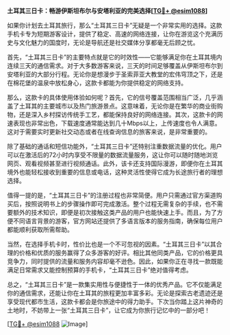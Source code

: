**土耳其三日卡：畅游伊斯坦布尔与安塔利亚的完美选择[[TG💪+ @esim1088](https://t.me/s/esim1088)]**

如果你计划去土耳其旅行，那么“土耳其三日卡”无疑是一个非常实用的选择。这款手机卡专为短期游客设计，提供了稳定、高速的网络连接，让你在游览这个充满历史与文化魅力的国度时，无论是导航还是社交媒体分享都毫无后顾之忧。

首先，“土耳其三日卡”的主要特点就是它的时效性——它能够满足你在土耳其境内连续三天的通信需求。对于大多数游客来说，三天的时间足够覆盖从伊斯坦布尔到安塔利亚的大部分行程。无论你是想漫步于圣索菲亚大教堂的宏伟穹顶之下，还是在棉花堡的温泉中放松身心，这款卡都能为你提供稳定的网络支持。

那么，这款卡的具体使用体验如何呢？首先，它的信号覆盖范围相当广泛，几乎涵盖了土耳其的主要城市以及热门旅游景点。这意味着，无论你是在繁华的商业街购物，还是深入乡村探访传统手工艺，都能保持良好的网络连接。其次，这款卡的网速表现也非常出色，下载速度通常能达到几十Mbps以上，上传速度也令人满意。这对于需要实时更新社交动态或者在线查询信息的旅客来说，是非常重要的。

除了基础的通话和短信功能外，“土耳其三日卡”还特别注重数据流量的优化。用户可以在激活后的72小时内享受不限量的数据流量服务，这让你可以随时随地浏览网页、观看视频甚至进行视频通话。此外，该卡还支持国际漫游，即便你在土耳其境外也能轻松接收到重要的信息或电话，这种灵活性使得它成为长途旅行者的理想选择。

值得一提的是，“土耳其三日卡”的注册过程也非常简便。用户只需通过官方渠道购买后，按照说明书上的步骤操作即可完成激活。整个过程无需复杂的手续，也不需要额外的技术知识，即便是初次接触这类产品的用户也能快速上手。而且，为了方便不同语言背景的游客，官方网站还提供了多语言版本的服务指南，确保每位用户都能顺利获取所需帮助。

当然，在选择手机卡时，性价比也是一个不可忽视的因素。“土耳其三日卡”以其合理的价格和优质的服务赢得了众多游客的好评。相比其他同类产品，它的价格更具竞争力，同时提供的流量和服务内容却毫不逊色。因此，如果你正在寻找一款既能满足日常需求又能控制预算的手机卡，“土耳其三日卡”绝对值得考虑。

总之，“土耳其三日卡”是一款集实用性与便捷性于一体的优秀产品。它不仅能满足你的通信需求，还能让你在土耳其的旅程更加丰富多彩。无论是探索古老遗迹还是享受现代都市生活，这款卡都会是你旅途中的得力助手。下次当你踏上这片神奇的土地时，不妨带上一张“土耳其三日卡”，让它成为你旅行记忆中的一部分吧！

[[TG💪+ @esim1088](https://t.me/s/esim1088) ![Image](https://i.postimg.cc/4NQfJmqS/Snipaste-2025-05-13-00-14-12.png)]
